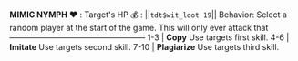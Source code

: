 __**MIMIC NYMPH**__
❤️ : Target's HP
💰 : ||`tdt$wit_loot 19`||
Behavior: Select a random player at the start of the game. This will only ever attack that
—————————————————
1-3   | **Copy** Use targets first skill.
4-6   | **Imitate** Use targets second skill.
7-10 | **Plagiarize** Use targets third skill.
